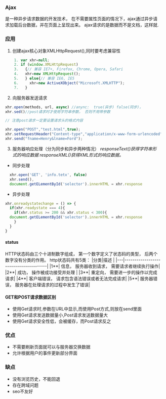 ### Ajax

是一种异步请求数据的开发技术， 在不需要属性页面的情况下，ajax通过异步请求加载后台数据，并在页面上呈现出来。
ajax请求的是数据而不是文档，这样就.

### 应用

1. 创建ajax核心对象XMLHttpRequest(),同时要考虑兼容性

```js
	1. var xhr=null;  
	2. if (window.XMLHttpRequest)  
	3.   {// 兼容 IE7+, Firefox, Chrome, Opera, Safari  
	4.   xhr=new XMLHttpRequest();  
	5.   } else{// 兼容 IE6, IE5 
	6.     xhr=new ActiveXObject("Microsoft.XMLHTTP");  
	7.   } 
```
2. 向服务器发送请求

```js
xhr.open(methods, url, async) //anync:  true(异步) false(同步)， 
xhr.sed()//post请求时才使用字符串参数， 否则不用带参数

// 注意post请求一定要设置请求头的格式内容

xhr.open("POST","test.html",true);  
xhr.setRequestHeader("Content-type","application/x-www-form-urlencoded");  
xhr.send("fname=Henry&lname=Ford");

```
3. 服务器响应处理（分为同步和异步两种情况）
*responseText()获得字符串形式的响应数据*
*responseXML()获得XML形式的响应数据。*

- 同步处理
```js
  xhr.open('GET', 'info.tetx', false)
  xhr.send(),
  document.getELementById('selector').innerHTML = xhr.response
```
- 异步处理
```js
xhr.onreadystatechange = () => {
  if(xhr.readystate === 4){
    if(xhr.status >= 200 && xhr.status < 300){
  document.getELementById('selector').innerHTML = xhr.response
    }
  }
}
```

#### status
HTTP状态码由三个十进制数字组成， 第一个数字定义了状态码的类型， 后两个数字没有分类的作用。
http状态码共有5类：
|分类|描述                                   |
|---|---------------------------------------|
|1**| 信息， 服务器收到请求， 需要请求者继续执行操作|
|2**| 成功， 操作被成功接受并处理                |
|3**| 重定向， 需要进一步的操作以完成请求|
|4**| 客户端错误， 请求包含语法错误或者无法完成请求|
|5**| 服务器错误， 服务器在处理请求的过程中发生了错误|

#### GET和POST请求数据区别
- 使用Get请求时,参数在URL中显示,而使用Post方式,则放在send里面
- 使用Get请求发送数据量小,Post请求发送数据量大
- 使用Get请求安全性低，会被缓存，而Post请求反之 

### 优点
- 不需要刷新页面就可以与服务器交换数据
- 允许根据用户的事件更新部分界面

### 缺点
- 没有浏览历史，不能回退
- 存在跨域问题
- seo不友好